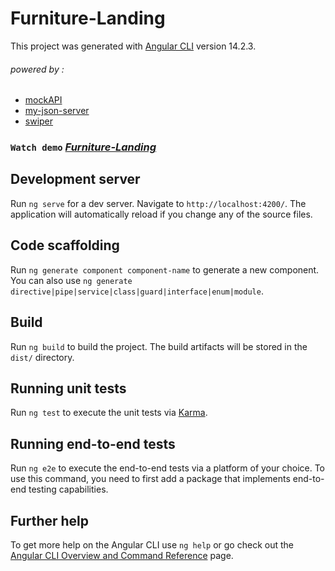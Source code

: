# Furniture-Landing

This project was generated with [Angular CLI](https://github.com/angular/angular-cli) version 14.2.3.

###### _powered by :_
- [mockAPI](https://mockapi.io/)
- [my-json-server](https://my-json-server.typicode.com/)
- [swiper](https://swiperjs.com/)

### `Watch demo` _[Furniture-Landing](https://fpsska.github.io/Furniture-Landing/)_

## Development server

Run `ng serve` for a dev server. Navigate to `http://localhost:4200/`. The application will automatically reload if you change any of the source files.

## Code scaffolding

Run `ng generate component component-name` to generate a new component. You can also use `ng generate directive|pipe|service|class|guard|interface|enum|module`.

## Build

Run `ng build` to build the project. The build artifacts will be stored in the `dist/` directory.

## Running unit tests

Run `ng test` to execute the unit tests via [Karma](https://karma-runner.github.io).

## Running end-to-end tests

Run `ng e2e` to execute the end-to-end tests via a platform of your choice. To use this command, you need to first add a package that implements end-to-end testing capabilities.

## Further help

To get more help on the Angular CLI use `ng help` or go check out the [Angular CLI Overview and Command Reference](https://angular.io/cli) page.
